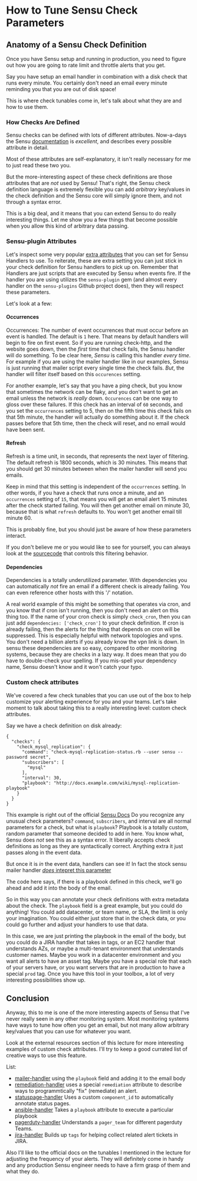 # How to Tune Sensu Check Parameters

## Anatomy of a Sensu Check Definition

Once you have Sensu setup and running in production, you need to figure out
how you are going to rate limit and throttle alerts that you get.

Say you have setup an email handler in combination with a disk check that
runs every minute. You certainly don't need an email every minute reminding
you that you are out of disk space!

This is where check tunables come in, let's talk about what they are
and how to use them.

### How Checks Are Defined

Sensu checks can be defined with lots of different attributes. Now-a-days the
Sensu
[documentation](https://sensuapp.org/docs/latest/checks#definition-attributes)
is *excellent*, and describes every possible attribute in detail.

Most of these attributes are self-explanatory, it isn't really necessary for me
to just read these two you.

But the more-interesting aspect of these check definitions are those attributes
that are *not* used by Sensu! That's right, the Sensu check definition language
is extremely flexible you can add *arbitrary* key/values in the check definition
and the Sensu core will simply ignore them, and not through a syntax error.

This is a big deal, and it means that you can extend Sensu to do really interesting
things. Let me show you a few things that become possible when you allow this kind
of arbitrary data passing.

### Sensu-plugin Attributes

Let's inspect some very popular [extra
attributes](https://sensuapp.org/docs/latest/checks#sensu-plugin-attributes)
that you can set for Sensu Handlers to use. To reiterate, these are extra
setting you can just stick in your check definition for Sensu handlers to pick
up on. Remember that Handlers are just scripts that are executed by Sensu when
events fire. If the handler you are using utilizes the `sensu-plugin` gem (and
almost every handler on the `sensu-plugins` Github project does), then they will
respect these parameters.

Let's look at a few:

#### Occurrences

Occurrences: The number of event occurrences that must occur before an event is
handled. The default is `1` here. That means by default handlers will begin to
fire on first event. So if you are running check-http, and the website goes
down, then the *first* time that check fails, the Sensu handler will do
something. To be clear here, *Sensu* is calling this handler *every time*.  For
example if you are using the mailer handler like in our examples, Sensu is just
running that mailer script every single time the check fails. *But*, the
handler will filter itself based on this `occurences` setting.

For another example, let's say that you have a ping check, but you know that
sometimes the network can be flaky, and you don't want to get an email unless
the network is *really* down. `Occurences` can be one way to gloss over these
failures. If this check has an interval of `60` seconds, and you set the
`occurrences` setting to 5, then on the fifth time this check fails on that 5th
minute, the handler will actually do something about it. If the check passes
before that 5th time, then the check will reset, and no email would have been
sent.

#### Refresh

Refresh is a time unit, in seconds, that represents the next layer of filtering.
The default refresh is 1800 seconds, which is 30 minutes. This means that you should
get 30 minutes between when the mailer handler will send you emails.

Keep in mind that this setting is independent of the `occurrences` setting. In
other words, if you have a check that runs once a minute, and an `occurrences`
setting of `15`, that means you will get an email alert 15 minutes after the
check started failing.  You will then get another email on minute 30, because
that is what `refresh` defaults to.  You won't get another email till minute
60.

This is probably fine, but you should just be aware of how these parameters
interact.

If you don't believe me or you would like to see for yourself, you can always
look at the
[sourcecode](https://github.com/sensu-plugins/sensu-plugin/blob/aa59019a584eae88f3e784d7079f59a762879418/lib/sensu-handler.rb#L108-L119)
that controls this filtering behavior.

#### Dependencies

Dependencies is a totally underutilized parameter. With dependencies you can
automatically *not* fire an email if a different check is already failing. You
can even reference other hosts with this '/' notation.

A real world example of this might be something that operates via cron, and you
know that if cron isn't running, then you don't need an alert on this thing
too. If the name of your cron check is simply `check_cron`, then you can just
add `dependencies: ['check_cron']` to your check definition. If cron is already
failing, then the alerts for the thing that depends on cron will be suppressed.
This is especially helpful with network topologies and vpns. You don't need a
billion alerts if you already know the vpn link is down. In sensu these
dependencies are so easy, compared to other monitoring systems, because they
are checks in a lazy way. It does mean that you do have to double-check your
spelling. If you mis-spell your dependency name, Sensu doesn't know and it
won't catch your typo.


### Custom check attributes

We've covered a few check tunables that you can use out of the box to help
customize your alerting experience for you and your teams. Let's take moment
to talk about taking this to a really interesting level: custom check attributes.

Say we have a check definition on disk already:

```
{
  "checks": {
    "check_mysql_replication": {
      "command": "check-mysql-replication-status.rb --user sensu --password secret",
      "subscribers": [
        "mysql"
      ],
      "interval": 30,
      "playbook": "http://docs.example.com/wiki/mysql-replication-playbook"
    }
  }
}
```

This example is right out of the official [Sensu
Docs](https://sensuapp.org/docs/latest/checks#custom-definition-attributes) Do
you recognize any unusual check parameters? `command`, `subscribers`, and
interval are all normal parameters for a check, but what is `playbook`?
Playbook is a totally custom, random parameter that someone decided to add in
here. You know what, Sensu does *not* see this as a syntax error. It liberally
accepts check definitions as long as they are syntactically correct. Anything
extra it just passes along in the event data.

But once it is *in* the event data, handlers can see it! In fact the stock
sensu mailer handler 
[*does* intepret this parameter](https://github.com/sensu-plugins/sensu-plugins-mailer/blob/a8355875b5f732c212d5eeeb51f7188b836773e5/bin/handler-mailer.rb#L95)

The code here says, if there is a playbook defined in this check, we'll go ahead
and add it into the body of the email.

So in this way you can annotate your check definitions with extra metadata
about the check. The `playbook` field is a great example, but you could do
anything! You could add datacenter, or team name, or SLA, the limit
is only your imagination. You could either just store that in the check data,
or you could go further and adjust your handlers to use that data.

In this case, we are just printing the playbook in the email of the body,
but you could do a JIRA handler that takes in tags, or an EC2 handler that
understands AZs, or maybe a multi-tenant environment that understands
customer names. Maybe you work in a datacenter environment and you want all
alerts to have an asset tag. Maybe you have a special role that each of your
servers have, or you want servers that are in production to have a special
`prod` tag. Once you have this tool in your toolbox, a lot of very
interesting possibilities show up.

## Conclusion

Anyway, this to me is one of the more interesting aspects of Sensu that I've
never really seen in any other monitoring system. Most monitoring systems
have ways to tune how often you get an email, but not many allow arbitrary
key/values that you can use for whatever you want.

Look at the external resources section of this lecture for more interesting
examples of custom check attributes. I'll try to keep a good currated list
of creative ways to use this feature.

List:

* [mailer-handler](https://github.com/sensu-plugins/sensu-plugins-mailer/blob/a8355875b5f732c212d5eeeb51f7188b836773e5/bin/handler-mailer.rb#L95)
  using the `playbook` field and adding it to the email body
* [remediation-handler](https://github.com/sensu/sensu-community-plugins/blob/master/handlers/remediation/sensu.rb#L27-L66)
  uses a special `remediation` attribute to describe ways to programmtically
  "fix" (remediate) an alert.
* [statuspage-handler](https://github.com/sensu-plugins/sensu-plugins-statuspage/blob/b5a8c4940536c4e0f0e51d980fea278e6d4075cf/bin/handler-statuspage.rb#L30)
  Uses a custom `component_id` to automatically annotate status pages.
* [ansible-handler](https://github.com/sensu/sensu-community-plugins/blob/f807971cee35bfc59f2217073f1cca25f7236e2e/handlers/other/ansible.rb#L30)
  Takes a `playbook` attribute to execute a particular playbook
* [pagerduty-handler](https://github.com/sensu-plugins/sensu-plugins-pagerduty/blob/df80a30ce3705852c2f9eb25b6ad967b64aaa553/bin/handler-pagerduty.rb#L43)
  Understands a `pager_team` for different pagerduty Teams.
* [jira-handler](https://github.com/Yelp/sensu_handlers/blob/5743cd89e9b4b9af9c3b0a45e3ac9e0ce801e569/files/jira.rb#L10)
  Builds up `tags` for helping collect related alert tickets in JIRA.

Also I'll like to the official docs on the tunables I mentioned in the lecture
for adjusting the frequency of your alerts. They will definitely come in handy
and any production Sensu engineer needs to have a firm grasp of them and
what they do.
